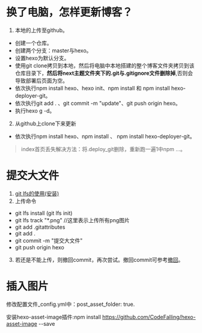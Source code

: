 # 换了电脑，怎样更新博客？
1. 本地的上传至github。
- 创建一个仓库。
- 创建两个分支：master与hexo。
- 设置hexo为默认分支。
- 使用git clone拷贝到本地，然后将电脑中本地搭建的整个博客文件夹拷贝到该仓库目录下，**然后将next主题文件夹下的.git与.gitignore文件删除掉**,否则会导致部署后页面为空。
- 依次执行npm install hexo、hexo init、npm install 和 npm install hexo-deployer-git。
- 依次执行git add . 、git commit -m "update"、git push origin hexo。
- 执行hexo g -d。
2. 从github上clone下来更新
- 依次执行npm install hexo、npm install 、 npm install hexo-deployer-git。
> index首页丢失解决方法：将.deploy_git删除，重新跑一遍1中npm ...。
# 提交大文件
1. [git lfs的使用(安装)](https://www.jianshu.com/p/493b81544f80)
2. 上传命令
- git lfs install (git lfs init)
- git lfs track "*.png"     //这里表示上传所有png图片
- git add .gitattributes
- git add .
- git commit -m "提交大文件"
- git push origin hexo
3. 若还是不能上传，则撤回commit，再次尝试。撤回commit可参考[撤回](https://blog.csdn.net/quiet_girl/article/details/79487966)。

# 插入图片

修改配置文件_config.yml中：post_asset_folder: true.

安装hexo-asset-image插件:npm install https://github.com/CodeFalling/hexo-asset-image --save

